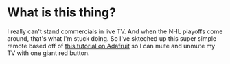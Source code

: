 # What is this thing?

I really can't stand commercials in live TV. And when the NHL playoffs come
around, that's what I'm stuck doing. So I've skteched up this super simple
remote based off of [this tutorial on Adafruit](https://learn.adafruit.com/using-an-infrared-library)
so I can mute and unmute my TV with one giant red button.

